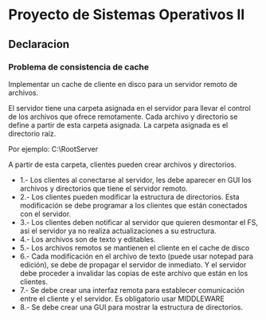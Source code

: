 # Proyecto de Sistemas Operativos II

## Declaracion

### Problema de consistencia de cache
Implementar un cache de cliente en disco para un servidor remoto de archivos. 

El servidor tiene una carpeta asignada en el servidor para llevar el control de los archivos que ofrece remotamente. Cada archivo y directorio se define a partir de esta carpeta asignada. La carpeta asignada es el directorio raíz. 

Por ejemplo: C:\RootServer

A partir de esta carpeta, clientes pueden crear archivos y directorios. 
* 1.- Los clientes al conectarse al servidor, les debe aparecer en GUI los archivos y directorios que tiene el servidor remoto.
* 2.- Los clientes pueden modificar la estructura de directorios. Esta modificación se debe programar a los clientes que están conectados con el servidor.
* 3.- Los clientes deben notificar al servidor que quieren desmontar el FS, asi el servidor ya no realiza actualizaciones a su estructura.
* 4.- Los archivos son de texto y editables.  	
* 5.- Los archivos remotos se mantienen el cliente en el cache de disco
* 6.- Cada modificación en el archivo de texto (puede usar notepad para edición), se debe de propagar el servidor de inmediato. Y el servidor debe proceder a invalidar las copias de este archivo que están en los clientes.
* 7.- Se debe crear una interfaz remota para establecer comunicación entre el cliente y el servidor. Es obligatorio usar MIDDLEWARE
* 8.- Se debe crear una GUI para mostrar la estructura de directorios.														
